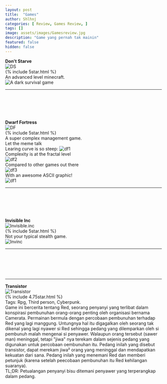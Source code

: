 ```yaml
---
layout: post
title:  "Games"
author: Shlhnj
categories: [ Review, Games Review, ]
tags: []
image: assets/images/Gamesreview.jpg
description: "Game yang pernah tak mainin"
featured: false
hidden: false
---
```


**Don't Starve** <br>
![DS](/assets/images/Dontstarve.jpg) <br>
{% include 5star.html %} <br>
An advanced level minecraft. <br>
![A dark survival game](/assets/images/Dontstarvememe.jpg)

---
<br>
<br>
<br>
<br>

**Dwarf Fortress** <br>
![DF](/assets/images/DF.jpg) <br>
{% include 5star.html %} <br>
A super complex management game. <br>
Let the meme talk <br>
Learing curve is so steep:
![df1](/assets/images/DFgraph.jpg) <br> 
Complexity is at the fractal level<br> 
![df2](/assets/images/DFfractal.jpg) <br>
Compared to other games out there<br> 
![df3](/assets/images/DFcomparison.jpg) <br> 
With an awesome ASCII graphic!<br> 
![df1](/assets/images/DFascii.gif) <br> 

---
<br>
<br>
<br>
<br>

**Invisible Inc** <br>
![Invisible.inc](/assets/images/Invisibleinc.jpg) <br>
{% include 5star.html %} <br>
Not your typical stealth game. <br>
![Invinc](/assets/images/Invisibleincgraph.jpg)

---
<br>
<br>
<br>
<br>

---
**Transistor** <br>
![Transistor](/assets/images/Transistor.jpg) <br>
{% include 4.75star.html %} <br>
Tags: Rpg, Third person, Cyberpunk. <br>
Game ini bercerita tentang Red, seorang penyanyi yang terlibat dalam konspirasi pembunuhan orang-orang penting oleh organisasi bernama Camerata. Permainan bermula dengan percobaan pembunuhan terhadap Red yang lagi manggung. Untungnya hal itu digagalkan oleh seorang tak dikenal yang lagi nyawer si Red sehingga pedang yang dilemparkan oleh si pembunuh malah mengenai si penyawer. Walaupun orang tersebut (sawer man) meninggal, tetapi "jiwa" nya terekam dalam sejenis pedang yang digunakan untuk percobaan oembunuhan itu. Pedang inilah yang disebut transistor, dapat merekam jiwa² orang yang meninggal dan mendapatkan kekuatan dari sana. Pedang inilah yang menemani Red dan memberi petunjuk (karena setelah peecobaan pembunuhan itu Red kehilangan suaranya).
<br>
TL;DR: Petualangan penyanyi bisu ditemani penyawer yang terperangkap dalam pedang.
